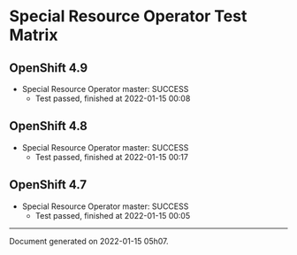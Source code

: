 
Special Resource Operator Test Matrix
=====================================

OpenShift 4.9
-------------



* Special Resource Operator master: SUCCESS
  - Test passed, finished at 2022-01-15 00:08

OpenShift 4.8
-------------



* Special Resource Operator master: SUCCESS
  - Test passed, finished at 2022-01-15 00:17

OpenShift 4.7
-------------



* Special Resource Operator master: SUCCESS
  - Test passed, finished at 2022-01-15 00:05

---
Document generated on 2022-01-15 05h07.
